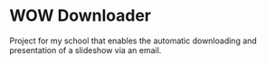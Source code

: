 # WOW Downloader
Project for my school that enables the automatic downloading and presentation of a slideshow via an email.